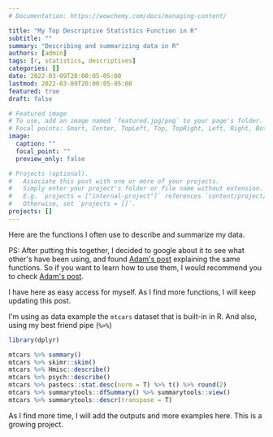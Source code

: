 ```yaml
---
# Documentation: https://wowchemy.com/docs/managing-content/

title: "My Top Descriptive Statistics Function in R"
subtitle: ""
summary: "Describing and summarizing data in R"
authors: [admin]
tags: [r, statistics, descriptives]
categories: []
date: 2022-03-09T20:00:05-05:00
lastmod: 2022-03-09T20:00:05-05:00
featured: true
draft: false

# Featured image
# To use, add an image named `featured.jpg/png` to your page's folder.
# Focal points: Smart, Center, TopLeft, Top, TopRight, Left, Right, BottomLeft, Bottom, BottomRight.
image:
  caption: ""
  focal_point: ""
  preview_only: false

# Projects (optional).
#   Associate this post with one or more of your projects.
#   Simply enter your project's folder or file name without extension.
#   E.g. `projects = ["internal-project"]` references `content/project/deep-learning/index.md`.
#   Otherwise, set `projects = []`.
projects: []
---
```


Here are the functions I often use to describe and summarize my data.
 
PS: After putting this together, I decided to google about it to see what other's have been using, and found [Adam's post](https://dabblingwithdata.wordpress.com/2018/01/02/my-favourite-r-package-for-summarising-data/) explaining the same functions. So if you want to learn how to use them, I would recommend you to check [Adam's post](https://dabblingwithdata.wordpress.com/2018/01/02/my-favourite-r-package-for-summarising-data/). 

I have here as easy access for myself. As I find more functions, I will keep updating this post.

I'm using as data example the `mtcars` dataset that is built-in in R. And also, using my best friend pipe (`%>%`)

```R
library(dplyr)

mtcars %>% summary()
mtcars %>% skimr::skim() 
mtcars %>% Hmisc::describe()
mtcars %>% psych::describe()
mtcars %>% pastecs::stat.desc(norm = T) %>% t() %>% round(2) 
mtcars %>% summarytools::dfSummary() %>% summarytools::view()
mtcars %>% summarytools::descr(transpose = T)
```

As I find more time, I will add the outputs and more examples here. This is a growing project.